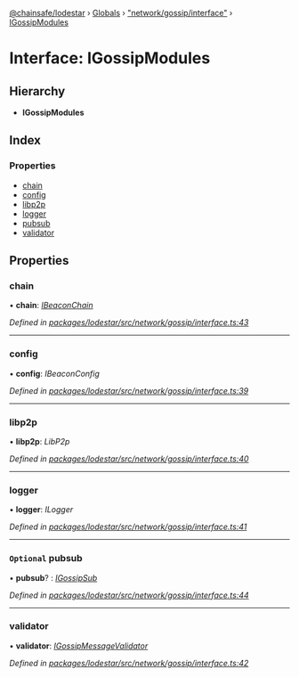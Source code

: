 [@chainsafe/lodestar](../README.md) › [Globals](../globals.md) › ["network/gossip/interface"](../modules/_network_gossip_interface_.md) › [IGossipModules](_network_gossip_interface_.igossipmodules.md)

# Interface: IGossipModules

## Hierarchy

* **IGossipModules**

## Index

### Properties

* [chain](_network_gossip_interface_.igossipmodules.md#chain)
* [config](_network_gossip_interface_.igossipmodules.md#config)
* [libp2p](_network_gossip_interface_.igossipmodules.md#libp2p)
* [logger](_network_gossip_interface_.igossipmodules.md#logger)
* [pubsub](_network_gossip_interface_.igossipmodules.md#optional-pubsub)
* [validator](_network_gossip_interface_.igossipmodules.md#validator)

## Properties

###  chain

• **chain**: *[IBeaconChain](_chain_interface_.ibeaconchain.md)*

*Defined in [packages/lodestar/src/network/gossip/interface.ts:43](https://github.com/ChainSafe/lodestar/blob/2084b4ac7/packages/lodestar/src/network/gossip/interface.ts#L43)*

___

###  config

• **config**: *IBeaconConfig*

*Defined in [packages/lodestar/src/network/gossip/interface.ts:39](https://github.com/ChainSafe/lodestar/blob/2084b4ac7/packages/lodestar/src/network/gossip/interface.ts#L39)*

___

###  libp2p

• **libp2p**: *LibP2p*

*Defined in [packages/lodestar/src/network/gossip/interface.ts:40](https://github.com/ChainSafe/lodestar/blob/2084b4ac7/packages/lodestar/src/network/gossip/interface.ts#L40)*

___

###  logger

• **logger**: *ILogger*

*Defined in [packages/lodestar/src/network/gossip/interface.ts:41](https://github.com/ChainSafe/lodestar/blob/2084b4ac7/packages/lodestar/src/network/gossip/interface.ts#L41)*

___

### `Optional` pubsub

• **pubsub**? : *[IGossipSub](_network_gossip_interface_.igossipsub.md)*

*Defined in [packages/lodestar/src/network/gossip/interface.ts:44](https://github.com/ChainSafe/lodestar/blob/2084b4ac7/packages/lodestar/src/network/gossip/interface.ts#L44)*

___

###  validator

• **validator**: *[IGossipMessageValidator](_network_gossip_interface_.igossipmessagevalidator.md)*

*Defined in [packages/lodestar/src/network/gossip/interface.ts:42](https://github.com/ChainSafe/lodestar/blob/2084b4ac7/packages/lodestar/src/network/gossip/interface.ts#L42)*
